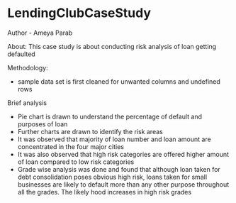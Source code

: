 # LendingClubCaseStudy

Author - Ameya Parab

About:
This case study is about conducting risk analysis of loan getting defaulted

Methodology:
- sample data set is first cleaned for unwanted columns and undefined rows

Brief analysis
- Pie chart is drawn to understand the percentage of default and purposes of loan
- Further charts are drawn to identify the risk areas
- It was observed that majority of loan number and loan amount are concentrated in the four major cities
- It was also observed that high risk categories are offered higher amount of loan compared to low risk categories
- Grade wise analysis was done and found that although loan taken for debt consolidation poses obvious high risk, loans taken for small businesses are likely to default more than any other purpose throughout all the grades. The likely hood increases in high risk grades